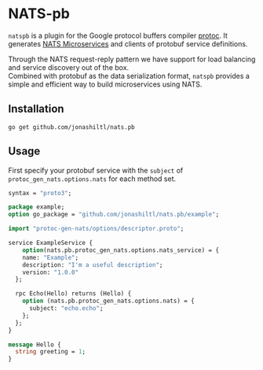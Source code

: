 # NATS-pb

`natspb` is a plugin for the Google protocol buffers compiler [protoc](https://github.com/protocolbuffers/protobuf). It generates [NATS Microservices](https://github.com/nats-io/nats.go/tree/main/micro) and clients of protobuf service definitions.

Through the NATS request-reply pattern we have support for load balancing and service discovery out of the box.  
Combined with protobuf as the data serialization format, `natspb` provides a simple and efficient way to build microservices using NATS.

## Installation
```
go get github.com/jonashiltl/nats.pb
```

## Usage
First specify your protobuf service with the `subject` of `protoc_gen_nats.options.nats` for each method set.

```protobuf
syntax = "proto3";

package example;
option go_package = "github.com/jonashiltl/nats.pb/example";

import "protoc-gen-nats/options/descriptor.proto";

service ExampleService {
    option(nats.pb.protoc_gen_nats.options.nats_service) = {
    name: "Example";
    description: "I'm a useful description";
    version: "1.0.0"
  };

  rpc Echo(Hello) returns (Hello) {
    option (nats.pb.protoc_gen_nats.options.nats) = {
      subject: "echo.echo";
    };
  };
}

message Hello {
  string greeting = 1;
}
```